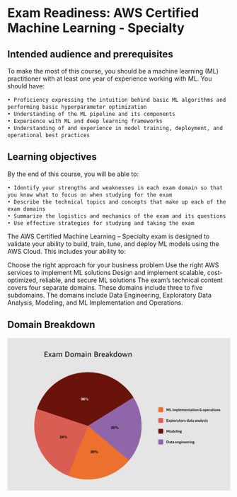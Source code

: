# Exam Readiness: AWS Certified Machine Learning - Specialty

## Intended audience and prerequisites

To make the most of this course, you should be a machine learning (ML) practitioner with at least one year of experience working with ML. You should have:

    • Proficiency expressing the intuition behind basic ML algorithms and performing basic hyperparameter optimization
    • Understanding of the ML pipeline and its components
    • Experience with ML and deep learning frameworks
    • Understanding of and experience in model training, deployment, and operational best practices

## Learning objectives

By the end of this course, you will be able to:

    • Identify your strengths and weaknesses in each exam domain so that you know what to focus on when studying for the exam
    • Describe the technical topics and concepts that make up each of the exam domains
    • Summarize the logistics and mechanics of the exam and its questions
    • Use effective strategies for studying and taking the exam

The AWS Certified Machine Learning – Specialty exam is designed to validate your ability to build, train, tune, and deploy ML models using the AWS Cloud. This includes your ability to:

 

Choose the right approach for your business problem
Use the right AWS services to implement ML solutions
Design and implement scalable, cost-optimized, reliable, and secure ML solutions
The exam’s technical content covers four separate domains. These domains include three to five subdomains. The domains include Data Engineering, Exploratory Data Analysis, Modeling, and ML Implementation and Operations.

## Domain Breakdown
![Exam Domains](images/mls-c01-domains.png)

